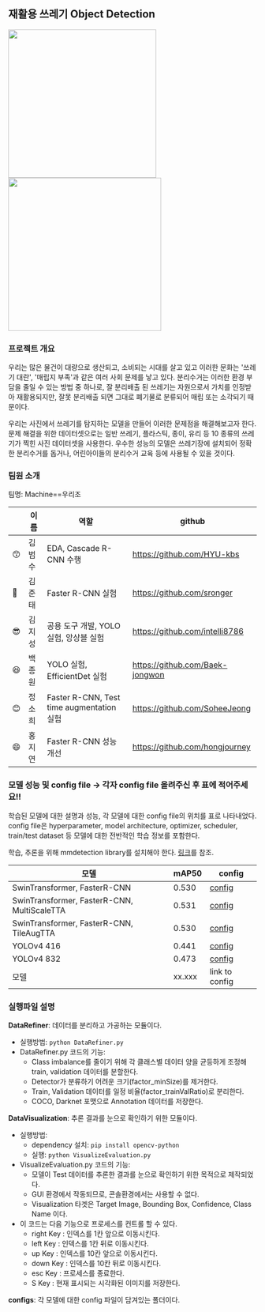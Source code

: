 ## 재활용 쓰레기 Object Detection

<img src="https://user-images.githubusercontent.com/44287798/137435947-efc7e013-6f00-4dee-b8fa-0fc4b255de89.png" width="300">  <img src="https://user-images.githubusercontent.com/44287798/137436777-3cacccf1-84a0-45df-86ba-42a207436bf2.png" width="310">

### 프로젝트 개요

우리는 많은 물건이 대량으로 생산되고, 소비되는 시대를 살고 있고 이러한 문화는 '쓰레기 대란', '매립지 부족'과 같은 여러 사회 문제를 낳고 있다.
 분리수거는 이러한 환경 부담을 줄일 수 있는 방법 중 하나로, 잘 분리배출 된 쓰레기는 자원으로서 가치를 인정받아 재활용되지만, 잘못 분리배출 되면 그대로 폐기물로 분류되어 매립 또는 소각되기 때문이다.
 
우리는 사진에서 쓰레기를 탐지하는 모델을 만들어 이러한 문제점을 해결해보고자 한다. 문제 해결을 위한 데이터셋으로는 일반 쓰레기, 플라스틱, 종이, 유리 등 10 종류의 쓰레기가 찍힌 사진 데이터셋을 사용한다. 우수한 성능의 모델은 쓰레기장에 설치되어 정확한 분리수거를 돕거나, 어린아이들의 분리수거 교육 등에 사용될 수 있을 것이다.

### 팀원 소개
팀명: Machine==우리조 

||이름|역할|github|
|--|------|---|---|
|😙|김범수|EDA, Cascade R-CNN 수행|https://github.com/HYU-kbs|
|🤗|김준태|Faster R-CNN 실험|https://github.com/sronger|
|😎|김지성|공용 도구 개발, YOLO 실험, 앙상블 실험|https://github.com/intelli8786|
|😆|백종원|YOLO 실험, EfficientDet 실험|https://github.com/Baek-jongwon|
|😊|정소희|Faster R-CNN, Test time augmentation 실험|https://github.com/SoheeJeong|
|😄|홍지연|Faster R-CNN 성능 개선|https://github.com/hongjourney|


### 모델 성능 및 config file -> 각자 config file 올려주신 후 표에 적어주세요!! 

학습된 모델에 대한 설명과 성능, 각 모델에 대한 config file의 위치를 표로 나타내었다.
config file은 hyperparameter, model architecture, optimizer, scheduler, train/test dataset 등 모델에 대한 전반적인 학습 정보를 포함한다. 

학습, 추론을 위해 mmdetection library를 설치해야 한다. [링크](https://github.com/open-mmlab/mmdetection/blob/master/docs/get_started.md)를 참조.

|모델|mAP50|config|
|------|---|---|
|SwinTransformer, FasterR-CNN|0.530|[config](https://github.com/boostcampaitech2/object-detection-level2-cv-14/tree/main/configs/swinT_fasterRCNN_fpn_config)|
|SwinTransformer, FasterR-CNN, MultiScaleTTA|0.531|[config](https://github.com/boostcampaitech2/object-detection-level2-cv-14/tree/main/configs/swinT_fasterRCNN_fpn_MultiScale_config)|
|SwinTransformer, FasterR-CNN, TileAugTTA|0.530|[config](https://github.com/boostcampaitech2/object-detection-level2-cv-14/tree/main/configs/swinT_fasterRCNN_fpn_TileAug_config)|
|YOLOv4 416|0.441|[config](https://github.com/boostcampaitech2/object-detection-level2-cv-14/blob/main/configs/YOLOv4_Darknet/yolov4_input416_batch64.cfg)|
|YOLOv4 832|0.473|[config](https://github.com/boostcampaitech2/object-detection-level2-cv-14/blob/main/configs/YOLOv4_Darknet/yolov4_input832_batch16.cfg)|
|모델|xx.xxx|link to config|




### 실행파일 설명

**DataRefiner**: 데이터를 분리하고 가공하는 모듈이다. 
* 실행방법: ```python DataRefiner.py```
* DataRefiner.py 코드의 기능:
  - Class imbalance를 줄이기 위해 각 클래스별 데이터 양을 균등하게 조정해 train, validation 데이터를 분할한다.
  - Detector가 분류하기 어려운 크기(factor_minSize)를 제거한다.
  - Train, Validation 데이터를 일정 비율(factor_trainValRatio)로 분리한다.
  - COCO, Darknet 포맷으로 Annotation 데이터를 저장한다.

**DataVisualization**: 추론 결과를 눈으로 확인하기 위한 모듈이다.
* 실행방법: 
  - dependency 설치: ```pip install opencv-python```
  - 실행: ```python VisualizeEvaluation.py```
* VisualizeEvaluation.py 코드의 기능:
  - 모델이 Test 데이터를 추론한 결과를 눈으로 확인하기 위한 목적으로 제작되었다.
  - GUI 환경에서 작동되므로, 콘솔환경에서는 사용할 수 없다.
  - Visualization 타겟은 Target Image, Bounding Box, Confidence, Class Name 이다.
* 이 코드는 다음 기능으로 프로세스를 컨트롤 할 수 있다.
  - right Key : 인덱스를 1칸 앞으로 이동시킨다.
  - left Key : 인덱스를 1칸 뒤로 이동시킨다.
  - up Key : 인덱스를 10칸 앞으로 이동시킨다.
  - down Key : 인덱스를 10칸 뒤로 이동시킨다.
  - esc Key : 프로세스를 종료한다.
  - S Key : 현재 표시되는 시각화된 이미지를 저장한다.

**configs**: 각 모델에 대한 config 파일이 담겨있는 폴더이다.
